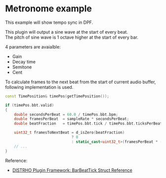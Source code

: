 # Metronome example

This example will show tempo sync in DPF.<br/>

This plugin will output a sine wave at the start of every beat.<br/>
The pitch of sine wave is 1 octave higher at the start of every bar.<br/>

4 parameters are avaialble:

- Gain
- Decay time
- Semitone
- Cent

To calculate frames to the next beat from the start of current audio buffer, following implementation is used.<br/>

```c++
const TimePosition& timePos(getTimePosition());

if (timePos.bbt.valid)
{
    double secondsPerBeat = 60.0 / timePos.bbt.bpm;
    double framesPerBeat  = sampleRate * secondsPerBeat;
    double beatFraction   = timePos.bbt.tick / timePos.bbt.ticksPerBeat;

    uint32_t framesToNextBeat = d_isZero(beatFraction)
                              ? 0
                              : static_cast<uint32_t>(framesPerBeat * (1.0 - beatFraction));
    // ...
}
```

Reference:
- [DISTRHO Plugin Framework: BarBeatTick Struct Reference](https://distrho.github.io/DPF/structTimePosition_1_1BarBeatTick.html)
